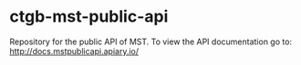 # ctgb-mst-public-api

Repository for the public API of MST. To view the API documentation go to: http://docs.mstpublicapi.apiary.io/
